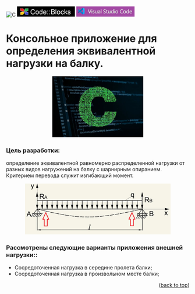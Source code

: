 ![C](https://img.shields.io/badge/c-%2300599C.svg?style=for-the-badge&logo=c&logoColor=white)
<img src="images/code_blocks.png" alt="drawing" width="159">
<img src="images/VSC.png" alt="drawing" width="159.5">

<a name="readme-top"></a>
# Консольное приложение для определения эквивалентной нагрузки на балку.
<p align="center">
<img src="images/C.png" alt="drawing" width="250"/>
</p>

### Цель разработки: 
определение эквивалентной равномерно распределенной нагрузки от разных видов нагружений на балку с шарнирным опиранием. Критерием перевода 
служит изгибающий момент.
<p align="center">
<img src="images/beam.png" alt="drawing" width="400"/>
</p>

### Рассмотрены следующие варианты приложения внешней нагрузки:: 
- Сосредоточенная нагрузка в середине пролета балки;
- Сосредоточенная нагрузка в произвольном месте балки;


<p align="right">(<a href="#readme-top">back to top</a>)</p>
